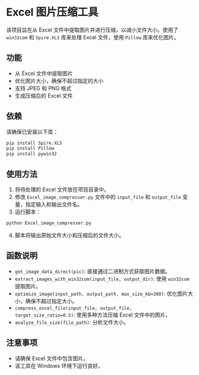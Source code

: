 # Excel 图片压缩工具

该项目旨在从 Excel 文件中提取图片并进行压缩，以减小文件大小。使用了 `win32com` 和 `Spire.XLS` 库来处理 Excel 文件，使用 `Pillow` 库来优化图片。

## 功能

- 从 Excel 文件中提取图片
- 优化图片大小，确保不超过指定的大小
- 支持 JPEG 和 PNG 格式
- 生成压缩后的 Excel 文件

## 依赖

请确保已安装以下库：

```bash
pip install Spire.XLS
pip install Pillow
pip install pywin32
```

## 使用方法

1. 将待处理的 Excel 文件放在项目目录中。
2. 修改 `Excel_image_compresser.py` 文件中的 `input_file` 和 `output_file` 变量，指定输入和输出文件名。
3. 运行脚本：

```bash
python Excel_image_compresser.py
```

4. 脚本将输出原始文件大小和压缩后的文件大小。

## 函数说明

- `get_image_data_direct(pic)`: 直接通过二进制方式获取图片数据。
- `extract_images_with_win32com(input_file, output_dir)`: 使用 `win32com` 提取图片。
- `optimize_image(input_path, output_path, max_size_kb=300)`: 优化图片大小，确保不超过指定大小。
- `compress_excel_file(input_file, output_file, target_size_ratio=0.5)`: 使用多种方法压缩 Excel 文件中的图片。
- `analyze_file_size(file_path)`: 分析文件大小。

## 注意事项

- 请确保 Excel 文件中包含图片。
- 该工具在 Windows 环境下运行良好。
